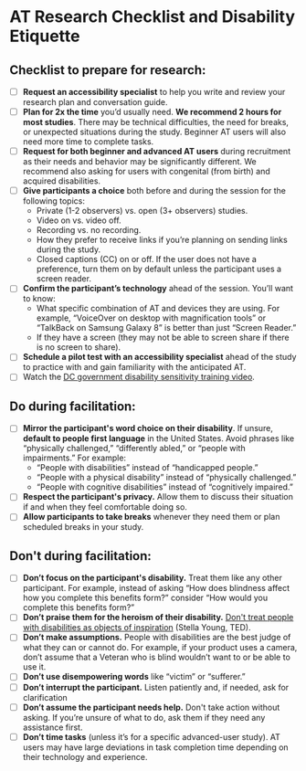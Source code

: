 # AT Research Checklist and Disability Etiquette

## Checklist to prepare for research:
- [ ] **Request an accessibility specialist** to help you write and review your research plan and conversation guide.
- [ ] **Plan for 2x the time** you’d usually need. **We recommend 2 hours for most studies**. There may be technical difficulties, the need for breaks, or unexpected situations during the study. Beginner AT users will also need more time to complete tasks. 
- [ ] **Request for both beginner and advanced AT users** during recruitment as their needs and behavior may be significantly different.  We recommend also asking for users with congenital (from birth) and acquired disabilities.
- [ ] **Give participants a choice** both before and during the session for the following topics:
    - Private (1-2 observers) vs. open (3+ observers) studies.
    - Video on vs. video off.
    - Recording vs. no recording.
    - How they prefer to receive links if you’re planning on sending links during the study. 
    - Closed captions (CC) on or off. If the user does not have a preference, turn them on by default unless the participant uses a screen reader.
- [ ] **Confirm the participant’s technology** ahead of the session. You’ll want to know:
    - What specific combination of AT and devices they are using. For example, “VoiceOver on desktop with magnification tools” or “TalkBack on Samsung Galaxy 8” is better than just “Screen Reader.”
    - If they have a screen (they may not be able to screen share if there is no screen to share).
- [ ] **Schedule a pilot test with an accessibility specialist** ahead of the study to practice with and gain familiarity with the anticipated AT.
- [ ] Watch the [DC government disability sensitivity training video](https://www.youtube.com/watch?v=Gv1aDEFlXq8).

## Do during facilitation:
- [ ] **Mirror the participant's word choice on their disability**. If unsure, **default to people first language** in the United States. Avoid phrases like “physically challenged,” “differently abled,” or “people with impairments.” For example:
    - “People with disabilities” instead of “handicapped people.”
    - “People with a physical disability” instead of “physically challenged.”
    - “People with cognitive disabilities” instead of “cognitively impaired.”
- [ ] **Respect the participant's privacy.** Allow them to discuss their situation if and when they feel comfortable doing so. 
- [ ] **Allow participants to take breaks** whenever they need them or plan scheduled breaks in your study.

## Don't during facilitation:
- [ ] **Don’t focus on the participant's disability.** Treat them like any other participant. For example, instead of asking “How does blindness affect how you complete this benefits form?” consider “How would you complete this benefits form?”
- [ ] **Don’t praise them for the heroism of their disability.** [Don't treat people with disabilities as objects of inspiration](https://www.youtube.com/watch?v=8K9Gg164Bsw) (Stella Young, TED).
- [ ] **Don’t make assumptions.** People with disabilities are the best judge of what they can or cannot do. For example, if your product uses a camera, don’t assume that a Veteran who is blind wouldn’t want to or be able to use it.
- [ ] **Don’t use disempowering words** like “victim” or “sufferer.”
- [ ] **Don’t interrupt the participant.** Listen patiently and, if needed, ask for clarification
- [ ] **Don’t assume the participant needs help.** Don't take action without asking. If you’re unsure of what to do, ask them if they need any assistance first.
- [ ] **Don’t time tasks** (unless it’s for a specific advanced-user study). AT users may have large deviations in task completion time depending on their technology and experience.
